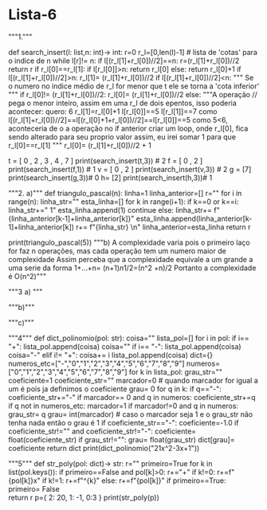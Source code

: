 # Lista-6
"""1."""

def search_insert(l: list,n: int)-> int:
    r=0
    r_l=[0,len(l)-1] # lista de 'cotas' para o indice de n
    while l[r]!= n:
        if l[(r_l[1]+r_l[0])//2]==n:
            r=(r_l[1]+r_l[0])//2
            return r
        if r_l[0]==r_l[1]:
            if l[r_l[0]]>n:
                return r_l[0]
            else:
                return r_l[0]+1
        if l[(r_l[1]+r_l[0])//2]>n:
            r_l[1]= (r_l[1]+r_l[0])//2
        if l[(r_l[1]+r_l[0])//2]<n:
            """ Se o numero no indice médio de r_l for menor que t ele se torna a 'cota inferior' """
            if r_l[0]!= (r_l[1]+r_l[0])//2:
                r_l[0]= (r_l[1]+r_l[0])//2
            else:
                """A operação // pega o menor inteiro, assim em uma r_l de dois epentos, isso poderia acontecer:
                    quero: 6
                    r_l[1]=r_l[0]+1
                    l[r_l[0]]==5
                    l[r_l[1]]==7
                    como l[(r_l[1]+r_l[0])//2]==l[(r_l[0]+1+r_l[0])//2]==l[r_l[0]]==5
                    como 5<6, aconteceria de o a operação no if anterior criar um loop, onde r_l[0], fica sendo alterado para seu proprio valor 
                    assim, eu irei somar 1 para que r_l[0]==r_l[1]
                    """
                r_l[0]= (r_l[1]+r_l[0])//2 + 1
    

t = [ 0 , 2 , 3 , 4 , 7 ]
print(search_insert(t,3)) # 2
f = [ 0 , 2 ]
print(search_insert(f,1)) # 1
v = [ 0 , 2 ]
print(search_insert(v,3)) # 2
g = [7]
print(search_insert(g,3))# 0
h= [2]
print(search_insert(h,3))# 1 



"""2.
a)"""
def triangulo_pascal(n):
    linha=1
    linha_anterior=[]
    r=""
    for i in range(n):
        linha_str=""
        esta_linha=[]
        for k in range(i+1):
            if k==0 or k==i:
                linha_str+=" 1"
                esta_linha.append(1)
                continue
            else:
                linha_str+= f" {linha_anterior[k-1]+linha_anterior[k]}"
                esta_linha.append(linha_anterior[k-1]+linha_anterior[k])
        r+= f"{linha_str} \n"
        linha_anterior=esta_linha
    return r
    
print(triangulo_pascal(5))
"""b) 
A complexidade varia pois o primeiro laço for faz n operações, mas cada operação tem um numero maior de complexidade 
Assim perceba que a complexidade equivale a um grande a uma serie da forma 1+...+n= (n+1)*n*1/2=(n^2 +n)/2
Portanto a complexidade é O(n^2)"""

"""3
a) """

"""b)"""

"""c)"""

"""4""" 
def dict_polinomio(pol: str):
    coisa=""
    lista_pol=[]
    for i in pol:
        if i== "+":
            lista_pol.append(coisa)
            coisa=""
        if i== "-":
            lista_pol.append(coisa)
            coisa="-"
        elif i!= "+":
            coisa+= i
    lista_pol.append(coisa)
    dict={}
    numeros_etc=["-","0","1","2","3","4","5","6","7","8","9"]
    numeros=["0","1","2","3","4","5","6","7","8","9"]
    for k in lista_pol:
        grau_str=""
        coeficiente=1
        coeficiente_str=""
        marcador=0 # quando marcador for igual a um é pois ja definimos o coeficiente
        grau= 0
        for q in k:
            if q=="-":
                coeficiente_str+="-"
            if marcador== 0 and q in numeros:
                coeficiente_str+=q
            if q not in numeros_etc:
               marcador=1 
            if marcador!=0 and q in numeros:
                grau_str= q
            grau= int(marcador) # caso o marcador seja 1 e o grau_str não tenha nada então o grau é 1
            if coeficiente_str=="-":
                coeficiente=-1.0
            if coeficiente_str!="" and coeficiente_str!="-":
                coeficiente= float(coeficiente_str)
            if grau_str!="":
                grau= float(grau_str)
        dict[grau]= coeficiente
    return dict
print(dict_polinomio("21x^2-3x+1"))


"""5"""
def str_poly(pol: dict)-> str:
    r=""
    primeiro=True
    for k in list(pol.keys()):
        if primeiro==False and pol[k]>0:
            r+="+"
        if k!=0:
            r+=f"{pol[k]}x"
            if k!=1:
                r+=f"^{k}"
        else:
            r+=f"{pol[k]}"
        if primeiro==True:
            primeiro= False    
    return r
p={
    2: 20,
    1: -1,
    0:3
}
print(str_poly(p))
